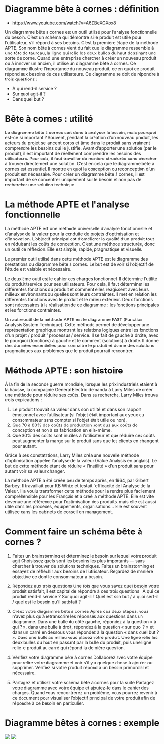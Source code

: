 # Diagramme bête à cornes : définition

- <https://www.youtube.com/watch?v=A6DBeXGXox8>

Un diagramme bête à cornes est un outil utilisé pour l’analyse fonctionnelle du besoin. C’est un schéma qui démontre si le produit est utile pour l’utilisateur, s’il répond à ses besoins. C’est la première étape de la méthode APTE. Son nom bête à cornes vient du fait que le diagramme ressemble à une tête de taureau, la ligne qui relie les deux bulles du haut dessinant une sorte de corne.
Quand une entreprise chercher à créer un nouveau produit ou à innover un ancien, il utilise un diagramme bête à cornes. Ce diagramme illustre l’importance du nouveau produit, ce en quoi ce produit répond aux besoins de ces utilisateurs. Ce diagramme se doit de répondre à trois questions :

- À qui rend-il service ?
- Sur quoi agit-il ?
- Dans quel but ?

# Bête à cornes : utilité

Le diagramme bête à cornes sert donc à analyser le besoin, mais pourquoi est-ce si important ?
Souvent, pendant la création d’un nouveau produit, les acteurs du projet se lancent corps et âme dans le produit sans vraiment comprendre les besoins qui le justifie. Avant d’apporter une solution (par le produit), il est important de réellement comprendre les besoins des utilisateurs. Pour cela, il faut travailler de manière structurée sans chercher à trouver directement une solution.
C’est en cela que le diagramme bête à cornes est essentiel. Il montre en quoi la conception ou reconception d’un produit est nécessaire. Pour créer un diagramme bête à cornes, il est important de se concentrer uniquement sur le besoin et non pas de rechercher une solution technique.

# La méthode APTE et l'analyse fonctionnelle

La méthode APTE est une méthode universelle d’analyse fonctionnelle et d’analyse de la valeur pour la conduite de projets d’optimisation et d’innovation. L’objectif principal est d’améliorer la qualité d’un produit tout en réduisant les coûts de conception. C’est une méthode structurée, donc un outil de réflexion. Elle est simple, rapide, pragmatique et visuelle.  

Le premier outil utilisé dans cette méthode APTE est le diagramme des prestations ou diagramme bête à cornes. Le but est de voir si l’objectif de l’étude est valable et nécessaire.

Le deuxième outil est le cahier des charges fonctionnel. Il détermine l’utilité du produit/service pour ses utilisateurs. Pour cela, il faut déterminer les différentes fonctions du produit et comment elles réagissent avec leurs milieux environnants ou quelles sont leurs contraintes. Il met en relation les différentes fonctions avec le produit et le milieu extérieur. Deux fonctions sont nécessaires à la réalisation de ce diagramme : les fonctions principales et les fonctions contraintes.

Un autre outil de la méthode APTE est le diagramme FAST (Function Analysis System Technique). Cette méthode permet de développer une représentation graphique montrant les relations logiques entre les fonctions d'un projet / produit / processus / service. Il se fait de gauche à droite, avec le pourquoi (fonctions) à gauche et le comment (solutions) à droite. Il donne des données essentielles pour connaitre le produit et donne des solutions pragmatiques aux problèmes que le produit pourrait rencontrer.

# Méthode APTE : son histoire

À la fin de la seconde guerre mondiale, lorsque les prix industriels étaient à la hausse, la compagnie General Electric demanda à Larry Miles de créer une méthode pour réduire ses coûts. Dans sa recherche, Larry Miles trouva trois explications :

1. Le produit trouvait sa valeur dans son utilité et dans son rapport émotionnel avec l’utilisateur (si l’objet était important aux yeux du consommateur sans compter si l’objet était utile ou non).
2. Que 70 à 80% des coûts de production sont dus aux coûts de conception et non à sa fabrication en elle-même.
3. Que 80% des coûts sont inutiles à l’utilisateur et que réduire ces coûts peut augmenter la marge sur le produit sans que les clients en changent pour autant.

Grâce à ses constatations, Larry Miles créa une nouvelle méthode d’optimisation appelée l’analyse de la valeur (Value Analysis en anglais). Le but de cette méthode étant de réduire « l’inutilité » d’un produit sans pour autant voir sa valeur changer.

La méthode APTE a été créée peu de temps après, en 1964, par Gilbert Barbey. Il travaillait pour KB White et testait l’efficacité de l’Analyse de la Valeur. Il a voulu transformer cette méthode pour la rendre plus facilement compréhensible pour les Français et a créé la méthode APTE. Elle est vite devenue une référence pour l’optimisation des produits, mais elle est aussi utile dans les procédés, équipements, organisations… Elle est souvent utilisée dans les cabinets de conseil en management.

# Comment faire un schéma bête à cornes ?

1. Faites un brainstorming et déterminez le besoin sur lequel votre produit agit
Choisissez quels sont les besoins les plus importants — sans chercher à trouver de solutions techniques. Faites un brainstorming et essayez de réfléchir aux besoins de l’utilisateur. Regardez de manière objective ce dont le consommateur a besoin.

2. Répondez aux trois questions
Une fois que vous savez quel besoin votre produit satisfait, il est capital de répondre à ces trois questions :
À qui ce produit rend-il service ? Sur quoi agit-il ? Quel est son but / à quoi sert-il / quel est le besoin qu'il satisfait ?

3. Créez votre diagramme bête à cornes
Après ces deux étapes, vous n’avez plus qu’à retranscrire les réponses aux questions dans un diagramme. Dans une bulle du côté gauche, répondez à la question « à qui ? », dans une bulle à droit, répondez à la question « sur quoi ? » et dans un carré en dessous vous répondez à la question « dans quel but ? ». Dans une bulle au milieu vous placez votre produit. Une ligne relie les deux bulles du haut en passant par la bulle du produit, puis une ligne relie le produit au carré qui répond la dernière question.  

4. Vérifiez votre diagramme bête à cornes
Collaborez avec votre équipe pour relire votre diagramme et voir s’il y a quelque chose à ajouter ou supprimer. Vérifiez si votre produit répond à un besoin primordial et nécessaire.

5. Partagez et utilisez votre schéma bête à cornes pour la suite
Partagez votre diagramme avec votre équipe et ajoutez-le dans le cahier des charges. Quand vous rencontrerez un problème, vous pourrez revenir à ce document pour visualiser l’objectif principal de votre produit afin de répondre à ce besoin en particulier.

# Diagramme bêtes à cornes : exemple

![](https://d2slcw3kip6qmk.cloudfront.net/marketing/pages/i18n/fr/diagramme-bete-a-cornes/images-diagramme-bete-a-cornes.png)
![](https://d2slcw3kip6qmk.cloudfront.net/marketing/pages/i18n/fr/diagramme-bete-a-cornes/image-diagrammes-bete-a-cornes-exemple.png)
